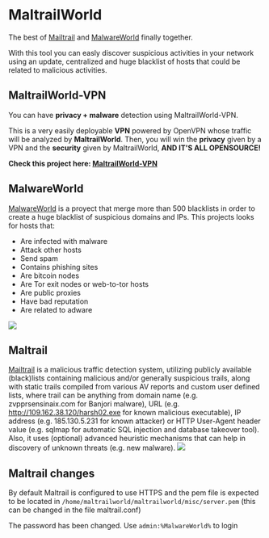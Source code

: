 # MaltrailWorld

The best of [Mailtrail](https://github.com/stamparm/maltrail) and [MalwareWorld](https://github.com/carlospolop/MalwareWorld) finally together.

With this tool you can easly discover suspicious activities in your network using an update, centralized and huge blacklist of hosts that could be related to malicious activities.

## MaltrailWorld-VPN

You can have **privacy + malware** detection using MaltrailWorld-VPN. 

This is a very easily deployable **VPN** powered by OpenVPN whose traffic will be analyzed by **MaltrailWorld**. Then, you will win the **privacy** given by a VPN and the **security** given by MaltrailWorld, **AND IT'S ALL OPENSOURCE!**

**Check this project here: [MaltrailWorld-VPN](https://github.com/carlospolop/MaltrailWorld-VPN)**

## MalwareWorld

[MalwareWorld](https://github.com/carlospolop/MalwareWorld) is a proyect that merge more than 500 blacklists in order to create a huge blacklist of suspicious domains and IPs.
This projects looks for hosts that:
-   Are infected with malware
-   Attack other hosts
-   Send spam
-   Contains phishing sites
-   Are bitcoin nodes
-   Are Tor exit nodes or web-to-tor hosts
-   Are public proxies
-   Have bad reputation
-   Are related to adware

![](https://github.com/carlospolop/MalwareWorld/blob/master/malwareworld.png)


## Maltrail

[Mailtrail](https://github.com/stamparm/maltrail) is a malicious traffic detection system, utilizing publicly available (black)lists containing malicious and/or generally suspicious trails, along with static trails compiled from various AV reports and custom user defined lists, where trail can be anything from domain name (e.g. zvpprsensinaix.com for Banjori malware), URL (e.g. http://109.162.38.120/harsh02.exe for known malicious executable), IP address (e.g. 185.130.5.231 for known attacker) or HTTP User-Agent header value (e.g. sqlmap for automatic SQL injection and database takeover tool). Also, it uses (optional) advanced heuristic mechanisms that can help in discovery of unknown threats (e.g. new malware).
![](https://camo.githubusercontent.com/0038e0fd9c97e8a8552dac8c048e3efdce49afbe/68747470733a2f2f692e696d6775722e636f6d2f53643965716f612e706e67)

## Maltrail changes

By default Maltrail is configured to use HTTPS and the pem file is expected to be located in `/home/maltrailworld/maltrailworld/misc/server.pem` (this can be changed in the file maltrail.conf)

The password has been changed. Use `admin:%MalwareWorld%` to login

